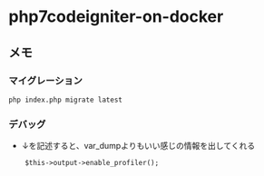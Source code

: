 # php7codeigniter-on-docker

## メモ


### マイグレーション

```
php index.php migrate latest
```

### デバッグ

- ↓を記述すると、var_dumpよりもいい感じの情報を出してくれる

```
    $this->output->enable_profiler();
```